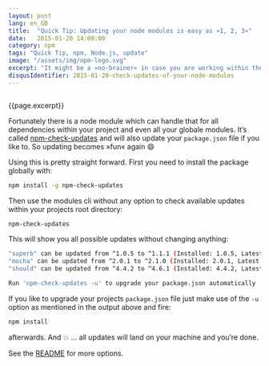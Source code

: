 ```yaml
---
layout: post
lang: en_GB
title:  "Quick Tip: Updating your node modules is easy as »1, 2, 3«"
date:   2015-01-20 14:00:00
category: npm
tags: "Quick Tip, npm, Node.js, update"
image: "/assets/img/npm-logo.svg"
excerpt: "It might be a »no-brainer« in case you are working within the node environment for a while. But I used to ask myself how to figure out if there are updates to my dependencies / devDependencies which are beyond the patch-level updates which are »automatically« installed via the definition within my `package.json`. Because I don’t like to check possible updates separately for every module I’m using in my project."
disqusIdentifier: 2015-01-20-check-updates-of-your-node-modules
---
```


<div class="float-container">
    <img src="{{page.image}}" alt="" class="float-left">
    <div>
        <p>
          {{page.excerpt}}
        </p>
    </div>
</div>

Fortunately there is a node module which can handle that for all dependencies within your project and even all your globale modules. It’s called [npm-check-updates](https://www.npmjs.com/package/npm-check-updates) and will also update your `package.json` file if you like to. So updating becomes »fun« again :smile:

Using this is pretty straight forward. First you need to install the package globally with:

```bash
npm install -g npm-check-updates
```

Then use the modules cli without any option to check available updates within your projects root directory:

```bash
npm-check-updates
```

This will show you all possible updates without changing anything:

```bash
"superb" can be updated from ^1.0.5 to ^1.1.1 (Installed: 1.0.5, Latest: 1.1.1)
"mocha" can be updated from ^2.0.1 to ^2.1.0 (Installed: 2.0.1, Latest: 2.1.0)
"should" can be updated from ^4.4.2 to ^4.6.1 (Installed: 4.4.2, Latest: 4.6.1)

Run 'npm-check-updates -u' to upgrade your package.json automatically
```

If you like to upgrade your projects `package.json` file just make use of the `-u` option as mentioned in the output above and fire:

```bash
npm install
```

afterwards. And :boom: … all updates will land on your machine and you’re done.

See the [README](https://www.npmjs.com/package/npm-check-updates) for more options.
